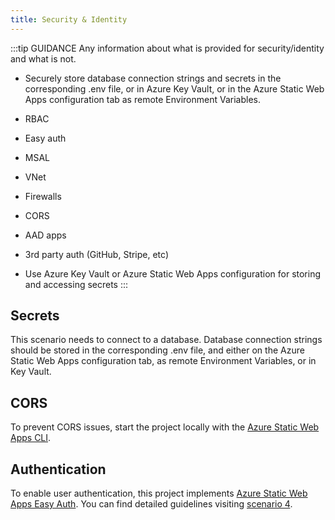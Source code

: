 ```yaml
---
title: Security & Identity
---
```


:::tip GUIDANCE
Any information about what is provided for security/identity and what is not.

- Securely store database connection strings and secrets in the corresponding .env file, or in Azure Key Vault, or in the Azure Static Web Apps configuration tab as remote Environment Variables.

- RBAC
- Easy auth
- MSAL
- VNet
- Firewalls
- CORS
- AAD apps
- 3rd party auth (GitHub, Stripe, etc)
- Use Azure Key Vault or Azure Static Web Apps configuration for storing and accessing secrets
  :::

## Secrets

This scenario needs to connect to a database. Database connection strings should be stored in the corresponding .env file, and either on the Azure Static Web Apps configuration tab, as remote Environment Variables, or in Key Vault.

## CORS

To prevent CORS issues, start the project locally with the [Azure Static Web Apps CLI](https://azure.github.io/static-web-apps-cli/).

## Authentication

To enable user authentication, this project implements [Azure Static Web Apps Easy Auth](https://docs.microsoft.com/azure/static-web-apps/authentication-authorization). You can find detailed guidelines visiting [scenario 4](/develop/scenario-4).
